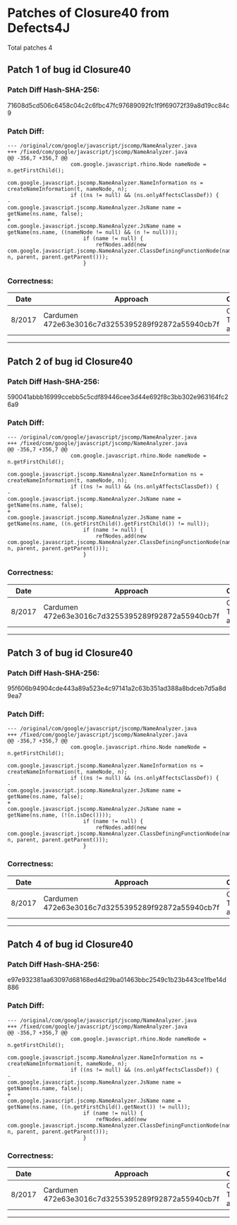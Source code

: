 
# Patches of Closure40 from Defects4J 
Total patches 4
## Patch 1 of bug id Closure40
### Patch Diff Hash-SHA-256:

71608d5cd506c6458c04c2c6fbc47fc97689092fc1f9f69072f39a8d19cc84c9

### Patch Diff:
```
--- /original/com/google/javascript/jscomp/NameAnalyzer.java	
+++ /fixed/com/google/javascript/jscomp/NameAnalyzer.java	
@@ -356,7 +356,7 @@
 					com.google.javascript.rhino.Node nameNode = n.getFirstChild();
 					com.google.javascript.jscomp.NameAnalyzer.NameInformation ns = createNameInformation(t, nameNode, n);
 					if ((ns != null) && (ns.onlyAffectsClassDef)) {
-						com.google.javascript.jscomp.NameAnalyzer.JsName name = getName(ns.name, false);
+						com.google.javascript.jscomp.NameAnalyzer.JsName name = getName(ns.name, ((nameNode != null) && (n != null)));
 						if (name != null) {
 							refNodes.add(new com.google.javascript.jscomp.NameAnalyzer.ClassDefiningFunctionNode(name, n, parent, parent.getParent()));
 						}
```

### Correctness:
Date|Approach|Correctness
------------ | ------------ | -------------
 8/2017 | Cardumen 472e63e3016c7d3255395289f92872a55940cb7f | Original Test-suite adequate

---
## Patch 2 of bug id Closure40
### Patch Diff Hash-SHA-256:

590041abbb16999ccebb5c5cdf89446cee3d44e692f8c3bb302e963164fc26a9

### Patch Diff:
```
--- /original/com/google/javascript/jscomp/NameAnalyzer.java	
+++ /fixed/com/google/javascript/jscomp/NameAnalyzer.java	
@@ -356,7 +356,7 @@
 					com.google.javascript.rhino.Node nameNode = n.getFirstChild();
 					com.google.javascript.jscomp.NameAnalyzer.NameInformation ns = createNameInformation(t, nameNode, n);
 					if ((ns != null) && (ns.onlyAffectsClassDef)) {
-						com.google.javascript.jscomp.NameAnalyzer.JsName name = getName(ns.name, false);
+						com.google.javascript.jscomp.NameAnalyzer.JsName name = getName(ns.name, ((n.getFirstChild().getFirstChild()) != null));
 						if (name != null) {
 							refNodes.add(new com.google.javascript.jscomp.NameAnalyzer.ClassDefiningFunctionNode(name, n, parent, parent.getParent()));
 						}
```

### Correctness:
Date|Approach|Correctness
------------ | ------------ | -------------
 8/2017 | Cardumen 472e63e3016c7d3255395289f92872a55940cb7f | Original Test-suite adequate

---
## Patch 3 of bug id Closure40
### Patch Diff Hash-SHA-256:

95f606b94904cde443a89a523e4c97141a2c63b351ad388a8bdceb7d5a8d9ea7

### Patch Diff:
```
--- /original/com/google/javascript/jscomp/NameAnalyzer.java	
+++ /fixed/com/google/javascript/jscomp/NameAnalyzer.java	
@@ -356,7 +356,7 @@
 					com.google.javascript.rhino.Node nameNode = n.getFirstChild();
 					com.google.javascript.jscomp.NameAnalyzer.NameInformation ns = createNameInformation(t, nameNode, n);
 					if ((ns != null) && (ns.onlyAffectsClassDef)) {
-						com.google.javascript.jscomp.NameAnalyzer.JsName name = getName(ns.name, false);
+						com.google.javascript.jscomp.NameAnalyzer.JsName name = getName(ns.name, (!(n.isDec())));
 						if (name != null) {
 							refNodes.add(new com.google.javascript.jscomp.NameAnalyzer.ClassDefiningFunctionNode(name, n, parent, parent.getParent()));
 						}
```

### Correctness:
Date|Approach|Correctness
------------ | ------------ | -------------
 8/2017 | Cardumen 472e63e3016c7d3255395289f92872a55940cb7f | Original Test-suite adequate

---
## Patch 4 of bug id Closure40
### Patch Diff Hash-SHA-256:

e97e932381aa63097d68168ed4d29ba01463bbc2549c1b23b443ce1fbe14d886

### Patch Diff:
```
--- /original/com/google/javascript/jscomp/NameAnalyzer.java	
+++ /fixed/com/google/javascript/jscomp/NameAnalyzer.java	
@@ -356,7 +356,7 @@
 					com.google.javascript.rhino.Node nameNode = n.getFirstChild();
 					com.google.javascript.jscomp.NameAnalyzer.NameInformation ns = createNameInformation(t, nameNode, n);
 					if ((ns != null) && (ns.onlyAffectsClassDef)) {
-						com.google.javascript.jscomp.NameAnalyzer.JsName name = getName(ns.name, false);
+						com.google.javascript.jscomp.NameAnalyzer.JsName name = getName(ns.name, ((n.getFirstChild().getNext()) != null));
 						if (name != null) {
 							refNodes.add(new com.google.javascript.jscomp.NameAnalyzer.ClassDefiningFunctionNode(name, n, parent, parent.getParent()));
 						}
```

### Correctness:
Date|Approach|Correctness
------------ | ------------ | -------------
 8/2017 | Cardumen 472e63e3016c7d3255395289f92872a55940cb7f | Original Test-suite adequate

---